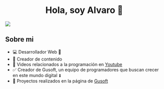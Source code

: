 <div align="center">
<h1 align="center">Hola, soy Alvaro 👋</h1>
</div>
<img src="https://imgur.com/2N5oT9D">


## Sobre mi

- 💻 Desarrollador Web 📱 
- 📣 Creador de contenido
- 🎥 Videos relacionados a la programación en [Youtube](https://www.youtube.com/@gusoft) 
- ✅ Creador de Gusoft, un equipo de programadores que buscan crecer en este mundo digital ⏫
- 📘 Proyectos realizados en la página de [Gusoft](https://gusoft.com.mx/)
<br>
          
</div>
<br>
